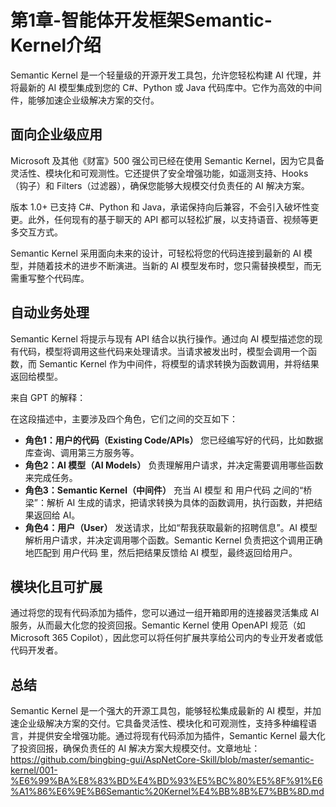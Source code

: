 # 第1章-智能体开发框架Semantic-Kernel介绍

Semantic Kernel 是一个轻量级的开源开发工具包，允许您轻松构建 AI 代理，并将最新的 AI 模型集成到您的 C#、Python 或 Java 代码库中。它作为高效的中间件，能够加速企业级解决方案的交付。

## 面向企业级应用

Microsoft 及其他《财富》500 强公司已经在使用 Semantic Kernel，因为它具备灵活性、模块化和可观测性。它还提供了安全增强功能，如遥测支持、Hooks（钩子）和 Filters（过滤器），确保您能够大规模交付负责任的 AI 解决方案。

版本 1.0+ 已支持 C#、Python 和 Java，承诺保持向后兼容，不会引入破坏性变更。此外，任何现有的基于聊天的 API 都可以轻松扩展，以支持语音、视频等更多交互方式。

Semantic Kernel 采用面向未来的设计，可轻松将您的代码连接到最新的 AI 模型，并随着技术的进步不断演进。当新的 AI 模型发布时，您只需替换模型，而无需重写整个代码库。

## 自动业务处理

Semantic Kernel 将提示与现有 API 结合以执行操作。通过向 AI 模型描述您的现有代码，模型将调用这些代码来处理请求。当请求被发出时，模型会调用一个函数，而 Semantic Kernel 作为中间件，将模型的请求转换为函数调用，并将结果返回给模型。

来自 GPT 的解释：

在这段描述中，主要涉及四个角色，它们之间的交互如下：

- **角色1：用户的代码（Existing Code/APIs）** 您已经编写好的代码，比如数据库查询、调用第三方服务等。
- **角色2：AI 模型（AI Models）** 负责理解用户请求，并决定需要调用哪些函数来完成任务。
- **角色3：Semantic Kernel（中间件）** 充当 AI 模型 和 用户代码 之间的“桥梁”：解析 AI 生成的请求，把请求转换为具体的函数调用，执行函数，并把结果返回给 AI。
- **角色4：用户（User）** 发送请求，比如“帮我获取最新的招聘信息”。AI 模型 解析用户请求，并决定调用哪个函数。Semantic Kernel 负责把这个调用正确地匹配到 用户代码 里，然后把结果反馈给 AI 模型，最终返回给用户。

## 模块化且可扩展

通过将您的现有代码添加为插件，您可以通过一组开箱即用的连接器灵活集成 AI 服务，从而最大化您的投资回报。Semantic Kernel 使用 OpenAPI 规范（如 Microsoft 365 Copilot），因此您可以将任何扩展共享给公司内的专业开发者或低代码开发者。

## 总结

Semantic Kernel 是一个强大的开源工具包，能够轻松集成最新的 AI 模型，并加速企业级解决方案的交付。它具备灵活性、模块化和可观测性，支持多种编程语言，并提供安全增强功能。通过将现有代码添加为插件，Semantic Kernel 最大化了投资回报，确保负责任的 AI 解决方案大规模交付。文章地址：https://github.com/bingbing-gui/AspNetCore-Skill/blob/master/semantic-kernel/001-%E6%99%BA%E8%83%BD%E4%BD%93%E5%BC%80%E5%8F%91%E6%A1%86%E6%9E%B6Semantic%20Kernel%E4%BB%8B%E7%BB%8D.md